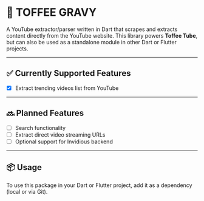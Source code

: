 # 🍮 TOFFEE GRAVY

A YouTube extractor/parser written in Dart that scrapes and extracts content directly from the YouTube website. This library powers **Toffee Tube**, but can also be used as a standalone module in other Dart or Flutter projects.

---

## ✅ Currently Supported Features

- [x] Extract trending videos list from YouTube

---

## 🔜 Planned Features
- [ ] Search functionality
- [ ] Extract direct video streaming URLs
- [ ] Optional support for Invidious backend

---

## 📦 Usage

To use this package in your Dart or Flutter project, add it as a dependency (local or via Git).